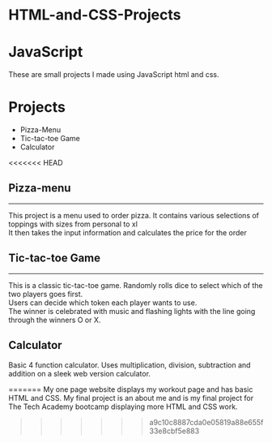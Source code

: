 # HTML-and-CSS-Projects

<h1>JavaScript</h1>
These are small projects I made using JavaScript html and css.

<h1>Projects</h1>
<ul>
<li>Pizza-Menu</li>
<li>Tic-tac-toe Game</li>
<li>Calculator</li>
</ul>

<<<<<<< HEAD
<h2>Pizza-menu</h2>
<hr>
<p>This project is a menu used to order pizza. It contains various selections of toppings with sizes from personal to xl <br>
It then takes the input information and calculates the price for the order</p>

<h2>Tic-tac-toe Game</h2>
<hr>
<p>This is a classic tic-tac-toe game. Randomly rolls dice to select which of the two players goes first.<br>
 Users can decide which token each player wants to use. <br>
 The winner is celebrated with music and flashing lights with the line going through the winners O or X.</p>

 <h2>Calculator</h2>
 <p>Basic 4 function calculator. Uses multiplication, division, subtraction and addition on a sleek web version calculator.</p>
=======
My one page website displays my workout page and has basic HTML and CSS.
My final project is an about me and is my final project for The Tech Academy bootcamp displaying more HTML and CSS work.


>>>>>>> a9c10c8887cda0e05819a88e655f33e8cbf5e883

